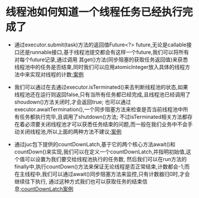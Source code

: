 # 线程池如何知道一个线程任务已经执行完成了
  - 通过executor.submit(task)方法的返回值Future<?> future,无论是callable接口还是runnable接口,基于线程池提交都会有这样一个future,我们可以将所有对每个future记录,通过调用
  其get()方法(同步阻塞的获取任务返回值)来获悉线程池中的任务是否结束,同时我们可以应用atomicInteger放入具体的线程方法中来实现对线程的计数;[案例](/src/main/java/juc/four/ThreadPoolCallableExample.java)

  - 我们可以通过在去通过executor.isTerminated()来去判断线程池的状态,如果线程池还在运行则返回false,只有当所有任务都已经完成,且线程池已经调用了shoudown()方法关闭时,才会返回true;
  也可以通过executor.awaitTermination(),一个同步阻塞方法来检查是否当前线程池中所有任务都执行完毕,且调用了shutdown()方法;
  不过isTerminated相关方法都存在着必须要关闭线程池才可以获悉任务结束的问题,而一般在我们业务中不会手动关闭线程池,所以上面的两种方法不建议;[案例](/src/main/java/juc/four/ThreadPoolTaskExample.java)

  - 通过juc包下提供的countDownLatch,基于它的两个核心方法await()和countDown()来实现,我们可以在定义一个countDownLatch,并指明初始值,这个值可以设置为我们要交给线程池执行的任务数,
  然后我们可以在run方法的finally中,执行countDown()方法来保证无论线程是否正常结束,计数都会-1;而在主线程中,我们可以通过await()同步阻塞方法来监控,只有计数器归0时,才会继续往下执行,
  通过这种方式我们也可以获取任务的结束信息;[countDownLatch案例](/src/main/java/juc/four/ThreadPoolCountDownLatchExample.java)
